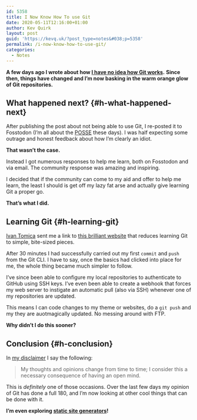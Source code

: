 ```yaml
---
id: 5358
title: I Now Know How To use Git
date: 2020-05-11T12:16:00+01:00
author: Kev Quirk
layout: post
guid: 'https://kevq.uk/?post_type=notes&#038;p=5358'
permalink: /i-now-know-how-to-use-git/
categories:
  - Notes
---
```

**A few days ago I wrote about how [I have no idea how Git works](https://kevq.uk/confession-i-have-no-idea-how-to-use-git/).** **Since then, things have changed and I&#8217;m now basking in the warm orange glow of Git repositories.**

## What happened next? {#h-what-happened-next}

After publishing the post about not being able to use Git, I re-posted it to Fosstodon (I&#8217;m all about the [POSSE](https://indieweb.org/POSSE) these days). I was half expecting some outrage and honest feedback about how I&#8217;m clearly an idiot.

**That wasn&#8217;t the case.**

Instead I got numerous responses to help me learn, both on Fosstodon and via email. The community response was amazing and inspiring.

I decided that if the community can come to my aid and offer to help me learn, the least I should is get off my lazy fat arse and actually give learning Git a proper go.

**That&#8217;s what I did.**

## Learning Git {#h-learning-git}

[Ivan Tomica](https://www.tomica.net/) sent me a link to [this brilliant website](https://rogerdudler.github.io/git-guide/) that reduces learning Git to simple, bite-sized pieces.

After 30 minutes I had successfully carried out my first `commit` and `push` from the Git CLI. I have to say, once the basics had clicked into place for me, the whole thing became much simpler to follow.

I&#8217;ve since been able to configure my local repositories to authenticate to GitHub using SSH keys. I&#8217;ve even been able to create a webhook that forces my web server to instigate an automatic pull (also via SSH) whenever one of my repositories are updated.

This means I can code changes to my theme or websites, do a `git push` and my they are auotmagically updated. No messing around with FTP.

**Why didn&#8217;t I do this sooner?**

## Conclusion {#h-conclusion}

In [my disclaimer](https://kevq.uk/disclaimer/) I say the following:

<blockquote class="wp-block-quote">
  <p>
    My thoughts and opinions change from time to time; I consider this a necessary consequence of having an open mind.
  </p>
</blockquote>

This is _definitely_ one of those occasions. Over the last few days my opinion of Git has done a full 180, and I&#8217;m now looking at other cool things that can be done with it.

**I&#8217;m even exploring [static site generators](https://kevq.uk/why-i-dont-use-a-static-site-generator/)!**
